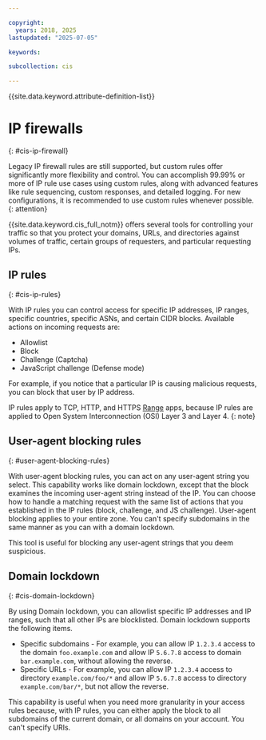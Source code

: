 ```yaml
---

copyright:
  years: 2018, 2025
lastupdated: "2025-07-05"

keywords:

subcollection: cis

---
```


{{site.data.keyword.attribute-definition-list}}


# IP firewalls
{: #cis-ip-firewall} 

Legacy IP firewall rules are still supported, but custom rules offer significantly more flexibility and control. You can accomplish 99.99% or more of IP rule use cases using custom rules, along with advanced features like rule sequencing, custom responses, and detailed logging. For new configurations, it is recommended to use custom rules whenever possible.
{: attention}

{{site.data.keyword.cis_full_notm}} offers several tools for controlling your traffic so that you protect your domains, URLs, and directories against volumes of traffic, certain groups of requesters, and particular requesting IPs.

## IP rules
{: #cis-ip-rules}

With IP rules you can control access for specific IP addresses, IP ranges, specific countries, specific ASNs, and certain CIDR blocks. Available actions on incoming requests are:
* Allowlist
* Block
* Challenge (Captcha)
* JavaScript challenge (Defense mode)

For example, if you notice that a particular IP is causing malicious requests, you can block that user by IP address.

IP rules apply to TCP, HTTP, and HTTPS [Range](/docs/cis?topic=cis-cis-range) apps, because IP rules are applied to Open System Interconnection (OSI) Layer 3 and Layer 4.
{: note}

## User-agent blocking rules
{: #user-agent-blocking-rules}

With user-agent blocking rules, you can act on any user-agent string you select. This capability works like domain lockdown, except that the block examines the incoming user-agent string instead of the IP. You can choose how to handle a matching request with the same list of actions that you established in the IP rules (block, challenge, and JS challenge). User-agent blocking applies to your entire zone. You can't specify subdomains in the same manner as you can with a domain lockdown.

This tool is useful for blocking any user-agent strings that you deem suspicious.

## Domain lockdown
{: #cis-domain-lockdown}

By using Domain lockdown, you can allowlist specific IP addresses and IP ranges, such that all other IPs are blocklisted. Domain lockdown supports the following items.

* Specific subdomains - For example, you can allow IP `1.2.3.4` access to the domain `foo.example.com` and allow IP `5.6.7.8` access to domain `bar.example.com`, without allowing the reverse.
* Specific URLs - For example, you can allow IP `1.2.3.4` access to directory `example.com/foo/*` and allow IP `5.6.7.8` access to directory `example.com/bar/*`, but not allow the reverse.

This capability is useful when you need more granularity in your access rules because, with IP rules, you can either apply the block to all subdomains of the current domain, or all domains on your account. You can't specify URIs.
